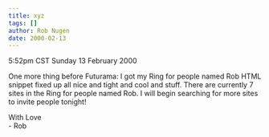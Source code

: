 ```yaml
---
title: xyz
tags: []
author: Rob Nugen
date: 2000-02-13
---
```


<title>oh yeah!!</title>
<p class=date>5:52pm CST Sunday 13 February 2000</p>

<p>One more thing before Futurama:  I got my Ring for people named Rob HTML snippet fixed up all nice and tight and cool and stuff.  There are currently 7 sites in the Ring for people named Rob.  I will begin searching for more sites to invite people tonight!

<p>With Love
<br>- Rob

